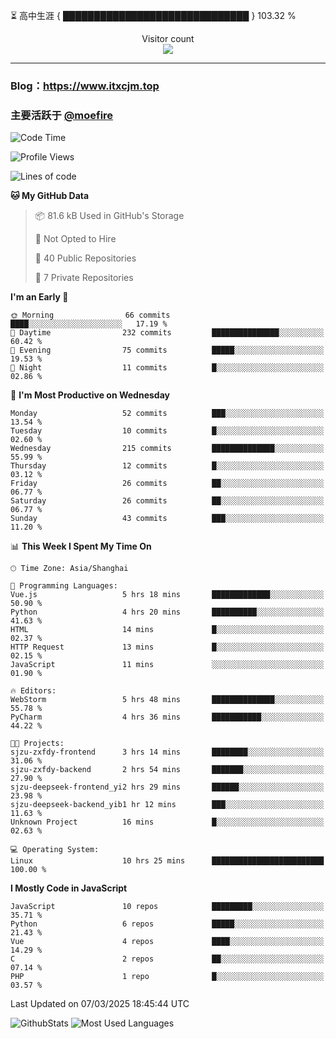 ⏳ 高中生涯 { ██████████████████████████████ } 103.32 %
<p align="center"> 
  Visitor count<br>
  <img src="https://profile-counter.glitch.me/itxcjm/count.svg" />
</p>

---
### Blog：https://www.itxcjm.top
### 主要活跃于 [@moefire](https://github.com/moefire)
<!--START_SECTION:waka-->
![Code Time](http://img.shields.io/badge/Code%20Time-45%20hrs%2051%20mins-blue)

![Profile Views](http://img.shields.io/badge/Profile%20Views-2-blue)

![Lines of code](https://img.shields.io/badge/From%20Hello%20World%20I%27ve%20Written-777.4%20thousand%20lines%20of%20code-blue)

**🐱 My GitHub Data** 

> 📦 81.6 kB Used in GitHub's Storage 
 > 
> 🚫 Not Opted to Hire
 > 
> 📜 40 Public Repositories 
 > 
> 🔑 7 Private Repositories 
 > 
**I'm an Early 🐤** 

```text
🌞 Morning                66 commits          ████░░░░░░░░░░░░░░░░░░░░░   17.19 % 
🌆 Daytime                232 commits         ███████████████░░░░░░░░░░   60.42 % 
🌃 Evening                75 commits          █████░░░░░░░░░░░░░░░░░░░░   19.53 % 
🌙 Night                  11 commits          █░░░░░░░░░░░░░░░░░░░░░░░░   02.86 % 
```
📅 **I'm Most Productive on Wednesday** 

```text
Monday                   52 commits          ███░░░░░░░░░░░░░░░░░░░░░░   13.54 % 
Tuesday                  10 commits          █░░░░░░░░░░░░░░░░░░░░░░░░   02.60 % 
Wednesday                215 commits         ██████████████░░░░░░░░░░░   55.99 % 
Thursday                 12 commits          █░░░░░░░░░░░░░░░░░░░░░░░░   03.12 % 
Friday                   26 commits          ██░░░░░░░░░░░░░░░░░░░░░░░   06.77 % 
Saturday                 26 commits          ██░░░░░░░░░░░░░░░░░░░░░░░   06.77 % 
Sunday                   43 commits          ███░░░░░░░░░░░░░░░░░░░░░░   11.20 % 
```


📊 **This Week I Spent My Time On** 

```text
🕑︎ Time Zone: Asia/Shanghai

💬 Programming Languages: 
Vue.js                   5 hrs 18 mins       █████████████░░░░░░░░░░░░   50.90 % 
Python                   4 hrs 20 mins       ██████████░░░░░░░░░░░░░░░   41.63 % 
HTML                     14 mins             █░░░░░░░░░░░░░░░░░░░░░░░░   02.37 % 
HTTP Request             13 mins             █░░░░░░░░░░░░░░░░░░░░░░░░   02.15 % 
JavaScript               11 mins             ░░░░░░░░░░░░░░░░░░░░░░░░░   01.90 % 

🔥 Editors: 
WebStorm                 5 hrs 48 mins       ██████████████░░░░░░░░░░░   55.78 % 
PyCharm                  4 hrs 36 mins       ███████████░░░░░░░░░░░░░░   44.22 % 

🐱‍💻 Projects: 
sjzu-zxfdy-frontend      3 hrs 14 mins       ████████░░░░░░░░░░░░░░░░░   31.06 % 
sjzu-zxfdy-backend       2 hrs 54 mins       ███████░░░░░░░░░░░░░░░░░░   27.90 % 
sjzu-deepseek-frontend_yi2 hrs 29 mins       ██████░░░░░░░░░░░░░░░░░░░   23.98 % 
sjzu-deepseek-backend_yib1 hr 12 mins        ███░░░░░░░░░░░░░░░░░░░░░░   11.63 % 
Unknown Project          16 mins             █░░░░░░░░░░░░░░░░░░░░░░░░   02.63 % 

💻 Operating System: 
Linux                    10 hrs 25 mins      █████████████████████████   100.00 % 
```

**I Mostly Code in JavaScript** 

```text
JavaScript               10 repos            █████████░░░░░░░░░░░░░░░░   35.71 % 
Python                   6 repos             █████░░░░░░░░░░░░░░░░░░░░   21.43 % 
Vue                      4 repos             ████░░░░░░░░░░░░░░░░░░░░░   14.29 % 
C                        2 repos             ██░░░░░░░░░░░░░░░░░░░░░░░   07.14 % 
PHP                      1 repo              █░░░░░░░░░░░░░░░░░░░░░░░░   03.57 % 
```




 Last Updated on 07/03/2025 18:45:44 UTC
<!--END_SECTION:waka-->
![GithubStats](https://github-readme-stats-blue-three.vercel.app/api?username=itxcjm&show_icons=true&theme=light&layout=compact&locale=cn&include_all_commits=true&count_private=true&role=OWNER,ORGANIZATION_MEMBER,COLLABORATOR)
![Most Used Languages](https://github-readme-stats-blue-three.vercel.app/api/top-langs/?username=itxcjm&theme=light&layout=compact&count_private=true&role=OWNER,ORGANIZATION_MEMBER,COLLABORATOR)
